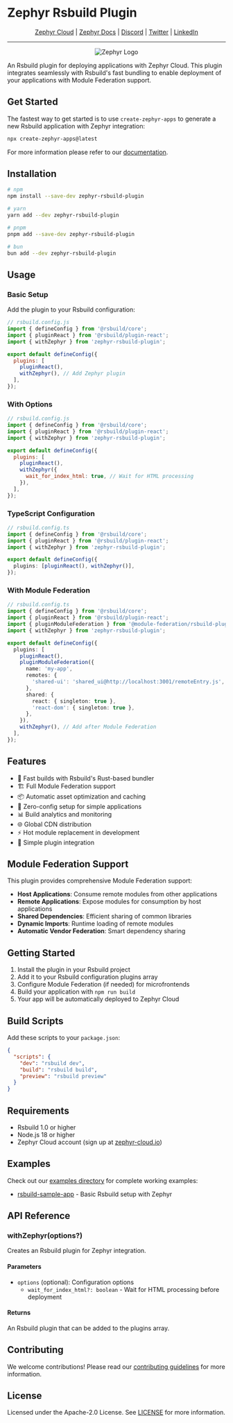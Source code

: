 # Zephyr Rsbuild Plugin

<div align="center">

[Zephyr Cloud](https://zephyr-cloud.io) | [Zephyr Docs](https://docs.zephyr-cloud.io/recipes/rsbuild-react) | [Discord](https://zephyr-cloud.io/discord) | [Twitter](https://x.com/ZephyrCloudIO) | [LinkedIn](https://www.linkedin.com/company/zephyr-cloud/)

<hr/>
<img src="https://cdn.prod.website-files.com/669061ee3adb95b628c3acda/66981c766e352fe1f57191e2_Opengraph-zephyr.png" alt="Zephyr Logo" />
</div>

An Rsbuild plugin for deploying applications with Zephyr Cloud. This plugin integrates seamlessly with Rsbuild's fast bundling to enable deployment of your applications with Module Federation support.

## Get Started

The fastest way to get started is to use `create-zephyr-apps` to generate a new Rsbuild application with Zephyr integration:

```bash
npx create-zephyr-apps@latest
```

For more information please refer to our [documentation](https://docs.zephyr-cloud.io/recipes).

## Installation

```bash
# npm
npm install --save-dev zephyr-rsbuild-plugin

# yarn
yarn add --dev zephyr-rsbuild-plugin

# pnpm
pnpm add --save-dev zephyr-rsbuild-plugin

# bun
bun add --dev zephyr-rsbuild-plugin
```

## Usage

### Basic Setup

Add the plugin to your Rsbuild configuration:

```javascript
// rsbuild.config.js
import { defineConfig } from '@rsbuild/core';
import { pluginReact } from '@rsbuild/plugin-react';
import { withZephyr } from 'zephyr-rsbuild-plugin';

export default defineConfig({
  plugins: [
    pluginReact(),
    withZephyr(), // Add Zephyr plugin
  ],
});
```

### With Options

```javascript
// rsbuild.config.js
import { defineConfig } from '@rsbuild/core';
import { pluginReact } from '@rsbuild/plugin-react';
import { withZephyr } from 'zephyr-rsbuild-plugin';

export default defineConfig({
  plugins: [
    pluginReact(),
    withZephyr({
      wait_for_index_html: true, // Wait for HTML processing
    }),
  ],
});
```

### TypeScript Configuration

```typescript
// rsbuild.config.ts
import { defineConfig } from '@rsbuild/core';
import { pluginReact } from '@rsbuild/plugin-react';
import { withZephyr } from 'zephyr-rsbuild-plugin';

export default defineConfig({
  plugins: [pluginReact(), withZephyr()],
});
```

### With Module Federation

```typescript
// rsbuild.config.ts
import { defineConfig } from '@rsbuild/core';
import { pluginReact } from '@rsbuild/plugin-react';
import { pluginModuleFederation } from '@module-federation/rsbuild-plugin';
import { withZephyr } from 'zephyr-rsbuild-plugin';

export default defineConfig({
  plugins: [
    pluginReact(),
    pluginModuleFederation({
      name: 'my-app',
      remotes: {
        'shared-ui': 'shared_ui@http://localhost:3001/remoteEntry.js',
      },
      shared: {
        react: { singleton: true },
        'react-dom': { singleton: true },
      },
    }),
    withZephyr(), // Add after Module Federation
  ],
});
```

## Features

- 🚀 Fast builds with Rsbuild's Rust-based bundler
- 🏗️ Full Module Federation support
- 📦 Automatic asset optimization and caching
- 🔧 Zero-config setup for simple applications
- 📊 Build analytics and monitoring
- 🌐 Global CDN distribution
- ⚡ Hot module replacement in development
- 🎯 Simple plugin integration

## Module Federation Support

This plugin provides comprehensive Module Federation support:

- **Host Applications**: Consume remote modules from other applications
- **Remote Applications**: Expose modules for consumption by host applications
- **Shared Dependencies**: Efficient sharing of common libraries
- **Dynamic Imports**: Runtime loading of remote modules
- **Automatic Vendor Federation**: Smart dependency sharing

## Getting Started

1. Install the plugin in your Rsbuild project
2. Add it to your Rsbuild configuration plugins array
3. Configure Module Federation (if needed) for microfrontends
4. Build your application with `npm run build`
5. Your app will be automatically deployed to Zephyr Cloud

## Build Scripts

Add these scripts to your `package.json`:

```json
{
  "scripts": {
    "dev": "rsbuild dev",
    "build": "rsbuild build",
    "preview": "rsbuild preview"
  }
}
```

## Requirements

- Rsbuild 1.0 or higher
- Node.js 18 or higher
- Zephyr Cloud account (sign up at [zephyr-cloud.io](https://zephyr-cloud.io))

## Examples

Check out our [examples directory](../../examples/) for complete working examples:

- [rsbuild-sample-app](../../examples/rsbuild-sample-app/) - Basic Rsbuild setup with Zephyr

## API Reference

### withZephyr(options?)

Creates an Rsbuild plugin for Zephyr integration.

#### Parameters

- `options` (optional): Configuration options
  - `wait_for_index_html?: boolean` - Wait for HTML processing before deployment

#### Returns

An Rsbuild plugin that can be added to the plugins array.

## Contributing

We welcome contributions! Please read our [contributing guidelines](../../CONTRIBUTING.md) for more information.

## License

Licensed under the Apache-2.0 License. See [LICENSE](LICENSE) for more information.
